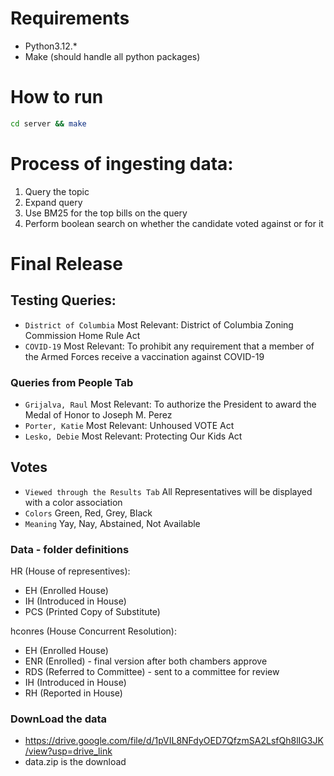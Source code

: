# Requirements
- Python3.12.*
- Make (should handle all python packages)
  
# How to run
```bash
cd server && make
```

# Process of ingesting data:
1. Query the topic
2. Expand query
3. Use BM25 for the top bills on the query
4. Perform boolean search on whether the candidate voted against or for it


# Final Release

## Testing Queries:
- ```District of Columbia```
    Most Relevant: District of Columbia Zoning Commission Home Rule Act
- ```COVID-19```
    Most Relevant: To prohibit any requirement that a member of the Armed Forces receive a vaccination against COVID-19
### Queries from People Tab
- ```Grijalva, Raul```
    Most Relevant: To authorize the President to award the Medal of Honor to Joseph M. Perez
- ```Porter, Katie```
    Most Relevant: Unhoused VOTE Act
- ```Lesko, Debie```
    Most Relevant: Protecting Our Kids Act

  
## Votes
- ```Viewed through the Results Tab```
    All Representatives will be displayed with a color association
- ```Colors```
    Green, Red, Grey, Black
- ```Meaning```
    Yay, Nay, Abstained, Not Available


### Data - folder definitions
HR (House of representives):
- EH (Enrolled House)
- IH (Introduced in House)
- PCS (Printed Copy of Substitute)

hconres (House Concurrent Resolution):
- EH (Enrolled House)
- ENR (Enrolled) - final version after both chambers approve 
- RDS (Referred to Committee) - sent to a committee for review
- IH (Introduced in House)
- RH (Reported in House)

### DownLoad the data
- https://drive.google.com/file/d/1pVIL8NFdyOED7QfzmSA2LsfQh8lIG3JK/view?usp=drive_link
- data.zip is the download
